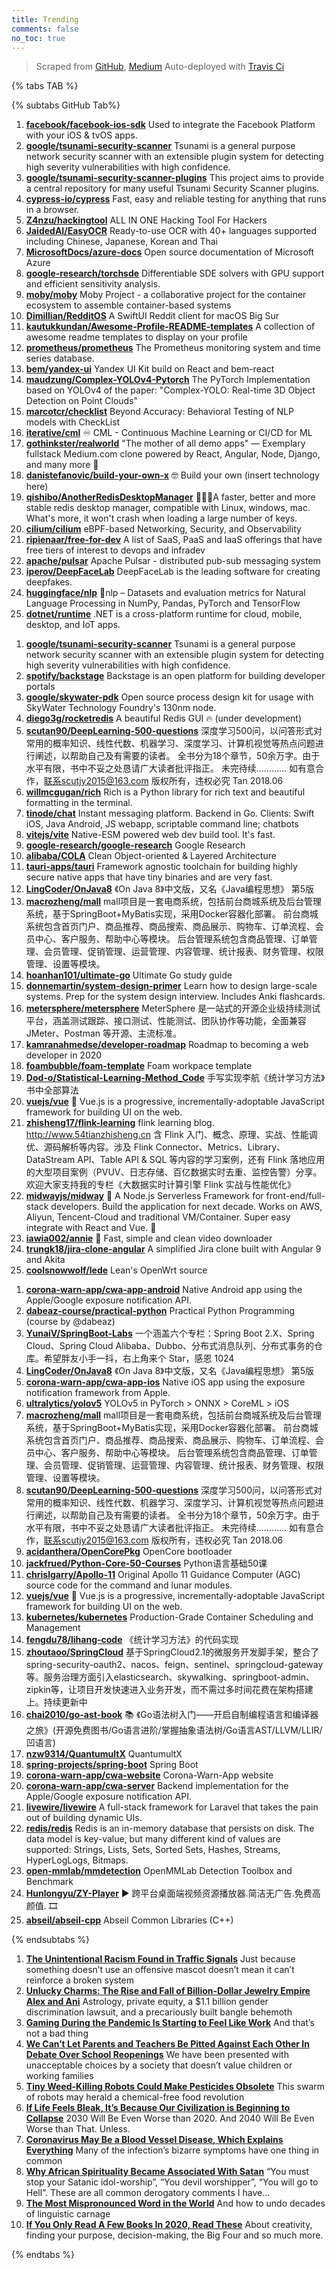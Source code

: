 ```yaml
---
title: Trending
comments: false
no_toc: true
---
```


> Scraped from [GitHub](https://github.com/trending), [Medium](https://medium.com/topic/popular)
Auto-deployed with [Travis Ci](https://travis-ci.org/)

{% tabs TAB %}
<!-- tab GitHub -->
{% subtabs GitHub Tab%}
<!-- tab Daily -->
1. [**facebook/facebook-ios-sdk**](https://github.com/facebook/facebook-ios-sdk)
Used to integrate the Facebook Platform with your iOS & tvOS apps.
2. [**google/tsunami-security-scanner**](https://github.com/google/tsunami-security-scanner)
Tsunami is a general purpose network security scanner with an extensible plugin system for detecting high severity vulnerabilities with high confidence.
3. [**google/tsunami-security-scanner-plugins**](https://github.com/google/tsunami-security-scanner-plugins)
This project aims to provide a central repository for many useful Tsunami Security Scanner plugins.
4. [**cypress-io/cypress**](https://github.com/cypress-io/cypress)
Fast, easy and reliable testing for anything that runs in a browser.
5. [**Z4nzu/hackingtool**](https://github.com/Z4nzu/hackingtool)
ALL IN ONE Hacking Tool For Hackers
6. [**JaidedAI/EasyOCR**](https://github.com/JaidedAI/EasyOCR)
Ready-to-use OCR with 40+ languages supported including Chinese, Japanese, Korean and Thai
7. [**MicrosoftDocs/azure-docs**](https://github.com/MicrosoftDocs/azure-docs)
Open source documentation of Microsoft Azure
8. [**google-research/torchsde**](https://github.com/google-research/torchsde)
Differentiable SDE solvers with GPU support and efficient sensitivity analysis.
9. [**moby/moby**](https://github.com/moby/moby)
Moby Project - a collaborative project for the container ecosystem to assemble container-based systems
10. [**Dimillian/RedditOS**](https://github.com/Dimillian/RedditOS)
A SwiftUI Reddit client for macOS Big Sur
11. [**kautukkundan/Awesome-Profile-README-templates**](https://github.com/kautukkundan/Awesome-Profile-README-templates)
A collection of awesome readme templates to display on your profile
12. [**prometheus/prometheus**](https://github.com/prometheus/prometheus)
The Prometheus monitoring system and time series database.
13. [**bem/yandex-ui**](https://github.com/bem/yandex-ui)
Yandex UI Kit build on React and bem-react
14. [**maudzung/Complex-YOLOv4-Pytorch**](https://github.com/maudzung/Complex-YOLOv4-Pytorch)
The PyTorch Implementation based on YOLOv4 of the paper: "Complex-YOLO: Real-time 3D Object Detection on Point Clouds"
15. [**marcotcr/checklist**](https://github.com/marcotcr/checklist)
Beyond Accuracy: Behavioral Testing of NLP models with CheckList
16. [**iterative/cml**](https://github.com/iterative/cml)
♾️ CML - Continuous Machine Learning or CI/CD for ML
17. [**gothinkster/realworld**](https://github.com/gothinkster/realworld)
"The mother of all demo apps" — Exemplary fullstack Medium.com clone powered by React, Angular, Node, Django, and many more 🏅
18. [**danistefanovic/build-your-own-x**](https://github.com/danistefanovic/build-your-own-x)
🤓 Build your own (insert technology here)
19. [**qishibo/AnotherRedisDesktopManager**](https://github.com/qishibo/AnotherRedisDesktopManager)
🚀🚀🚀A faster, better and more stable redis desktop manager, compatible with Linux, windows, mac. What's more, it won't crash when loading a large number of keys.
20. [**cilium/cilium**](https://github.com/cilium/cilium)
eBPF-based Networking, Security, and Observability
21. [**ripienaar/free-for-dev**](https://github.com/ripienaar/free-for-dev)
A list of SaaS, PaaS and IaaS offerings that have free tiers of interest to devops and infradev
22. [**apache/pulsar**](https://github.com/apache/pulsar)
Apache Pulsar - distributed pub-sub messaging system
23. [**iperov/DeepFaceLab**](https://github.com/iperov/DeepFaceLab)
DeepFaceLab is the leading software for creating deepfakes.
24. [**huggingface/nlp**](https://github.com/huggingface/nlp)
🤗nlp – Datasets and evaluation metrics for Natural Language Processing in NumPy, Pandas, PyTorch and TensorFlow
25. [**dotnet/runtime**](https://github.com/dotnet/runtime)
.NET is a cross-platform runtime for cloud, mobile, desktop, and IoT apps.
<!-- endtab -->
<!-- tab Weekly -->
1. [**google/tsunami-security-scanner**](https://github.com/google/tsunami-security-scanner)
Tsunami is a general purpose network security scanner with an extensible plugin system for detecting high severity vulnerabilities with high confidence.
2. [**spotify/backstage**](https://github.com/spotify/backstage)
Backstage is an open platform for building developer portals
3. [**google/skywater-pdk**](https://github.com/google/skywater-pdk)
Open source process design kit for usage with SkyWater Technology Foundry's 130nm node.
4. [**diego3g/rocketredis**](https://github.com/diego3g/rocketredis)
A beautiful Redis GUI 🔥 (under development)
5. [**scutan90/DeepLearning-500-questions**](https://github.com/scutan90/DeepLearning-500-questions)
深度学习500问，以问答形式对常用的概率知识、线性代数、机器学习、深度学习、计算机视觉等热点问题进行阐述，以帮助自己及有需要的读者。 全书分为18个章节，50余万字。由于水平有限，书中不妥之处恳请广大读者批评指正。 未完待续............ 如有意合作，联系scutjy2015@163.com 版权所有，违权必究 Tan 2018.06
6. [**willmcgugan/rich**](https://github.com/willmcgugan/rich)
Rich is a Python library for rich text and beautiful formatting in the terminal.
7. [**tinode/chat**](https://github.com/tinode/chat)
Instant messaging platform. Backend in Go. Clients: Swift iOS, Java Android, JS webapp, scriptable command line; chatbots
8. [**vitejs/vite**](https://github.com/vitejs/vite)
Native-ESM powered web dev build tool. It's fast.
9. [**google-research/google-research**](https://github.com/google-research/google-research)
Google Research
10. [**alibaba/COLA**](https://github.com/alibaba/COLA)
Clean Object-oriented & Layered Architecture
11. [**tauri-apps/tauri**](https://github.com/tauri-apps/tauri)
Framework agnostic toolchain for building highly secure native apps that have tiny binaries and are very fast.
12. [**LingCoder/OnJava8**](https://github.com/LingCoder/OnJava8)
《On Java 8》中文版，又名《Java编程思想》 第5版
13. [**macrozheng/mall**](https://github.com/macrozheng/mall)
mall项目是一套电商系统，包括前台商城系统及后台管理系统，基于SpringBoot+MyBatis实现，采用Docker容器化部署。 前台商城系统包含首页门户、商品推荐、商品搜索、商品展示、购物车、订单流程、会员中心、客户服务、帮助中心等模块。 后台管理系统包含商品管理、订单管理、会员管理、促销管理、运营管理、内容管理、统计报表、财务管理、权限管理、设置等模块。
14. [**hoanhan101/ultimate-go**](https://github.com/hoanhan101/ultimate-go)
Ultimate Go study guide
15. [**donnemartin/system-design-primer**](https://github.com/donnemartin/system-design-primer)
Learn how to design large-scale systems. Prep for the system design interview. Includes Anki flashcards.
16. [**metersphere/metersphere**](https://github.com/metersphere/metersphere)
MeterSphere 是一站式的开源企业级持续测试平台，涵盖测试跟踪、接口测试、性能测试、团队协作等功能，全面兼容 JMeter、Postman 等开源、主流标准。
17. [**kamranahmedse/developer-roadmap**](https://github.com/kamranahmedse/developer-roadmap)
Roadmap to becoming a web developer in 2020
18. [**foambubble/foam-template**](https://github.com/foambubble/foam-template)
Foam workpace template
19. [**Dod-o/Statistical-Learning-Method_Code**](https://github.com/Dod-o/Statistical-Learning-Method_Code)
手写实现李航《统计学习方法》书中全部算法
20. [**vuejs/vue**](https://github.com/vuejs/vue)
🖖 Vue.js is a progressive, incrementally-adoptable JavaScript framework for building UI on the web.
21. [**zhisheng17/flink-learning**](https://github.com/zhisheng17/flink-learning)
flink learning blog. http://www.54tianzhisheng.cn 含 Flink 入门、概念、原理、实战、性能调优、源码解析等内容。涉及 Flink Connector、Metrics、Library、DataStream API、Table API & SQL 等内容的学习案例，还有 Flink 落地应用的大型项目案例（PVUV、日志存储、百亿数据实时去重、监控告警）分享。欢迎大家支持我的专栏《大数据实时计算引擎 Flink 实战与性能优化》
22. [**midwayjs/midway**](https://github.com/midwayjs/midway)
🍔 A Node.js Serverless Framework for front-end/full-stack developers. Build the application for next decade. Works on AWS, Aliyun, Tencent-Cloud and traditional VM/Container. Super easy integrate with React and Vue. 🌈
23. [**iawia002/annie**](https://github.com/iawia002/annie)
👾 Fast, simple and clean video downloader
24. [**trungk18/jira-clone-angular**](https://github.com/trungk18/jira-clone-angular)
A simplified Jira clone built with Angular 9 and Akita
25. [**coolsnowwolf/lede**](https://github.com/coolsnowwolf/lede)
Lean's OpenWrt source
<!-- endtab -->
<!-- tab Monthly -->
1. [**corona-warn-app/cwa-app-android**](https://github.com/corona-warn-app/cwa-app-android)
Native Android app using the Apple/Google exposure notification API.
2. [**dabeaz-course/practical-python**](https://github.com/dabeaz-course/practical-python)
Practical Python Programming (course by @dabeaz)
3. [**YunaiV/SpringBoot-Labs**](https://github.com/YunaiV/SpringBoot-Labs)
一个涵盖六个专栏：Spring Boot 2.X、Spring Cloud、Spring Cloud Alibaba、Dubbo、分布式消息队列、分布式事务的仓库。希望胖友小手一抖，右上角来个 Star，感恩 1024
4. [**LingCoder/OnJava8**](https://github.com/LingCoder/OnJava8)
《On Java 8》中文版，又名《Java编程思想》 第5版
5. [**corona-warn-app/cwa-app-ios**](https://github.com/corona-warn-app/cwa-app-ios)
Native iOS app using the exposure notification framework from Apple.
6. [**ultralytics/yolov5**](https://github.com/ultralytics/yolov5)
YOLOv5 in PyTorch > ONNX > CoreML > iOS
7. [**macrozheng/mall**](https://github.com/macrozheng/mall)
mall项目是一套电商系统，包括前台商城系统及后台管理系统，基于SpringBoot+MyBatis实现，采用Docker容器化部署。 前台商城系统包含首页门户、商品推荐、商品搜索、商品展示、购物车、订单流程、会员中心、客户服务、帮助中心等模块。 后台管理系统包含商品管理、订单管理、会员管理、促销管理、运营管理、内容管理、统计报表、财务管理、权限管理、设置等模块。
8. [**scutan90/DeepLearning-500-questions**](https://github.com/scutan90/DeepLearning-500-questions)
深度学习500问，以问答形式对常用的概率知识、线性代数、机器学习、深度学习、计算机视觉等热点问题进行阐述，以帮助自己及有需要的读者。 全书分为18个章节，50余万字。由于水平有限，书中不妥之处恳请广大读者批评指正。 未完待续............ 如有意合作，联系scutjy2015@163.com 版权所有，违权必究 Tan 2018.06
9. [**acidanthera/OpenCorePkg**](https://github.com/acidanthera/OpenCorePkg)
OpenCore bootloader
10. [**jackfrued/Python-Core-50-Courses**](https://github.com/jackfrued/Python-Core-50-Courses)
Python语言基础50课
11. [**chrislgarry/Apollo-11**](https://github.com/chrislgarry/Apollo-11)
Original Apollo 11 Guidance Computer (AGC) source code for the command and lunar modules.
12. [**vuejs/vue**](https://github.com/vuejs/vue)
🖖 Vue.js is a progressive, incrementally-adoptable JavaScript framework for building UI on the web.
13. [**kubernetes/kubernetes**](https://github.com/kubernetes/kubernetes)
Production-Grade Container Scheduling and Management
14. [**fengdu78/lihang-code**](https://github.com/fengdu78/lihang-code)
《统计学习方法》的代码实现
15. [**zhoutaoo/SpringCloud**](https://github.com/zhoutaoo/SpringCloud)
基于SpringCloud2.1的微服务开发脚手架，整合了spring-security-oauth2、nacos、feign、sentinel、springcloud-gateway等。服务治理方面引入elasticsearch、skywalking、springboot-admin、zipkin等，让项目开发快速进入业务开发，而不需过多时间花费在架构搭建上。持续更新中
16. [**chai2010/go-ast-book**](https://github.com/chai2010/go-ast-book)
📚 《Go语法树入门——开启自制编程语言和编译器之旅》(开源免费图书/Go语言进阶/掌握抽象语法树/Go语言AST/LLVM/LLIR/凹语言)
17. [**nzw9314/QuantumultX**](https://github.com/nzw9314/QuantumultX)
QuantumultX
18. [**spring-projects/spring-boot**](https://github.com/spring-projects/spring-boot)
Spring Boot
19. [**corona-warn-app/cwa-website**](https://github.com/corona-warn-app/cwa-website)
Corona-Warn-App website
20. [**corona-warn-app/cwa-server**](https://github.com/corona-warn-app/cwa-server)
Backend implementation for the Apple/Google exposure notification API.
21. [**livewire/livewire**](https://github.com/livewire/livewire)
A full-stack framework for Laravel that takes the pain out of building dynamic UIs.
22. [**redis/redis**](https://github.com/redis/redis)
Redis is an in-memory database that persists on disk. The data model is key-value, but many different kind of values are supported: Strings, Lists, Sets, Sorted Sets, Hashes, Streams, HyperLogLogs, Bitmaps.
23. [**open-mmlab/mmdetection**](https://github.com/open-mmlab/mmdetection)
OpenMMLab Detection Toolbox and Benchmark
24. [**Hunlongyu/ZY-Player**](https://github.com/Hunlongyu/ZY-Player)
▶️ 跨平台桌面端视频资源播放器.简洁无广告.免费高颜值. 🎞
25. [**abseil/abseil-cpp**](https://github.com/abseil/abseil-cpp)
Abseil Common Libraries (C++)
<!-- endtab -->
{% endsubtabs %}
<!-- endtab -->
<!-- tab Medium -->
1. [**The Unintentional Racism Found in Traffic Signals**](https://level.medium.com/the-unintentional-racism-found-in-traffic-signals-b2899c34fefb?source=topic_page---------------------------20)
Just because something doesn’t use an offensive mascot doesn’t mean it can’t reinforce a broken system
2. [**Unlucky Charms: The Rise and Fall of Billion-Dollar Jewelry Empire Alex and Ani**](https://marker.medium.com/unlucky-charms-the-rise-and-fall-of-billion-dollar-jewelry-empire-alex-and-ani-6acd9a716fd2?source=topic_page---------0------------------1)
Astrology, private equity, a $1.1 billion gender discrimination lawsuit, and a precariously built bangle behemoth
3. [**Gaming During the Pandemic Is Starting to Feel Like Work**](https://onezero.medium.com/gaming-during-the-pandemic-is-starting-to-feel-like-work-33367af7d7e5?source=topic_page---------1------------------1)
And that’s not a bad thing
4. [**We Can’t Let Parents and Teachers Be Pitted Against Each Other In Debate Over School Reopenings**](https://medium.com/age-of-awareness/we-cant-let-parents-and-teachers-be-pitted-against-each-other-in-debate-over-school-reopenings-18449839f2f6?source=topic_page---------2------------------1)
We have been presented with unacceptable choices by a society that doesn’t value children or working families
5. [**Tiny Weed-Killing Robots Could Make Pesticides Obsolete**](https://onezero.medium.com/tiny-weed-killing-robots-could-make-pesticides-obsolete-99b3a6359c39?source=topic_page---------4------------------1)
This swarm of robots may herald a chemical-free food revolution
6. [**If Life Feels Bleak, It’s Because Our Civilization is Beginning to Collapse**](https://eand.co/if-life-feels-bleak-its-because-our-civilization-is-beginning-to-collapse-a787d62d714b?source=topic_page---------5------------------1)
2030 Will Be Even Worse than 2020. And 2040 Will Be Even Worse than That. Unless.
7. [**Coronavirus May Be a Blood Vessel Disease, Which Explains Everything**](https://elemental.medium.com/coronavirus-may-be-a-blood-vessel-disease-which-explains-everything-2c4032481ab2?source=topic_page---------6------------------1)
Many of the infection’s bizarre symptoms have one thing in common
8. [**Why African Spirituality Became Associated With Satan**](https://medium.com/@voncujovi.s/why-african-spirituality-became-associated-with-satan-a16712cf9cdf?source=topic_page---------7------------------1)
“You must stop your Satanic idol-worship”, “You devil worshipper”, “You will go to Hell”. These are all common derogatory comments I have…
9. [**The Most Mispronounced Word in the World**](https://humanparts.medium.com/the-most-mispronounced-word-in-the-world-20dcad2a6735?source=topic_page---------8------------------1)
And how to undo decades of linguistic carnage
10. [**If You Only Read A Few Books In 2020, Read These**](https://medium.com/mind-cafe/if-you-only-read-a-few-books-in-2020-read-these-1cbac424e4a9?source=topic_page---------9------------------1)
About creativity, finding your purpose, decision-making, the Big Four and so much more.
<!-- endtab -->
{% endtabs %}
